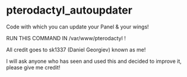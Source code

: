# pterodactyl_autoupdater

Code with which you can update your Panel & your wings!

RUN THIS COMMAND IN /var/www/pterodactyl !

All credit goes to sk1337 (Daniel Georgiev) known as me!


I will ask anyone who has seen and used this and decided to improve it, please give me credit!
